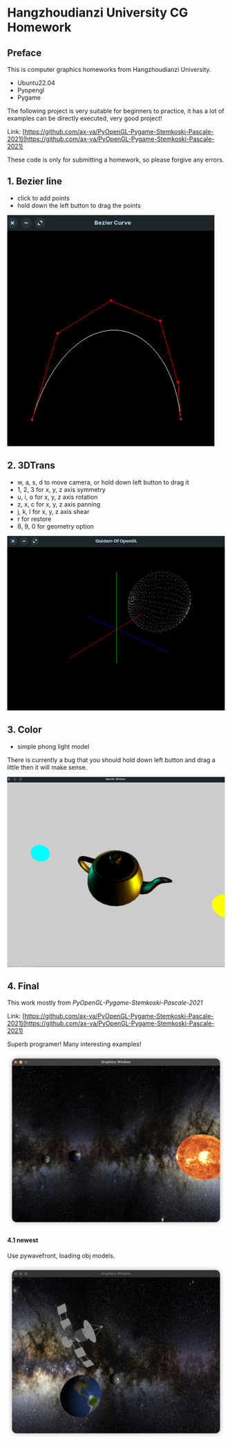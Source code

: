 # Hangzhoudianzi University CG Homework

## Preface

This is computer graphics homeworks from Hangzhoudianzi University.

- Ubuntu22.04
- Pyopengl
- Pygame

The following project is very suitable for beginners to practice, it has a lot of examples can be directly executed, very good project!

Link: [https://github.com/ax-va/PyOpenGL-Pygame-Stemkoski-Pascale-2021](https://github.com/ax-va/PyOpenGL-Pygame-Stemkoski-Pascale-2021)

These code is only for submitting a homework, so please forgive any errors.

## 1. Bezier line

- click to add points
- hold down the left button to drag the points

![bezier](images/Bezier.png)

## 2. 3DTrans

- w, a, s, d to move camera, or hold down left button to drag it
- 1, 2, 3 for x, y, z axis symmetry
- u, i, o for x, y, z axis rotation
- z, x, c for x, y, z axis panning
- j, k, l for x, y, z axis shear
- r for restore
- 8, 9, 0 for geometry option

![3DTrans](images/3DTrans.png)

## 3. Color

- simple phong light model

There is currently a bug that you should hold down left button and drag a little then it will make sense.

![Color](images/Color.png)

## 4. Final

This work mostly from *PyOpenGL-Pygame-Stemkoski-Pascale-2021*

Link: [https://github.com/ax-va/PyOpenGL-Pygame-Stemkoski-Pascale-2021](https://github.com/ax-va/PyOpenGL-Pygame-Stemkoski-Pascale-2021)

Superb programer! Many interesting examples!

![Final](images/Final.png)

#### 4.1 newest

Use pywavefront, loading obj models.

![Final2](images/Final2.png)